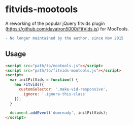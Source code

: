 # fitvids-mootools
A reworking of the popular jQuery fitvids plugin (https://github.com/davatron5000/FitVids.js) for MooTools.

```diff
- No longer maintained by the author, since Nov 2015
```

## Usage

```html
<script src="path/to/mootools.js"></script>
<script src="path/to/fitvids-mootools.js"></script>
<script>
  var initFitVids = function() {
    new Fitvids({
      customSelector: '.make-vid-responsive',
	    ignore: '.ignore-this-class'
    });
  }
  
  document.addEvent('domready', initFitVids);
</script>
```
